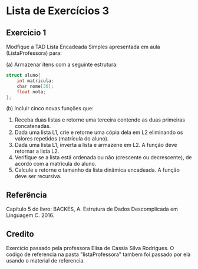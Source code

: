# Lista de Exercícios 3

## Exercicio 1
Modfique a TAD Lista Encadeada Simples apresentada em aula (ListaProfessora) para:

(a) Armazenar itens com a seguinte estrutura:

```C
struct aluno{
    int matricula;
    char nome[30];
    float nota;
};
```

(b) Incluir cinco novas funções que:

1. Receba duas listas e retorne uma terceira contendo as duas primeiras concatenadas.
2. Dada uma lista L1, crie e retorne uma cópia dela em L2 eliminando os valores repetidos (matrícula do aluno).
3. Dada uma lista L1, inverta a lista e armazene em L2. A função deve retornar a lista L2.
4. Verifique se a lista está ordenada ou não (crescente ou decrescente), de acordo com a matrícula do aluno.
5. Calcule e retorne o tamanho da lista dinâmica encadeada. A função deve ser recursiva.

## Referência
Capítulo 5 do livro: BACKES, A. Estrutura de Dados Descomplicada em Linguagem C. 2016.

## Credito
Exercicio passado pela professora Elisa de Cassia Silva Rodrigues. O codigo de referencia na pasta "listaProfessora" tambem foi passado por ela usando o material de referencia.